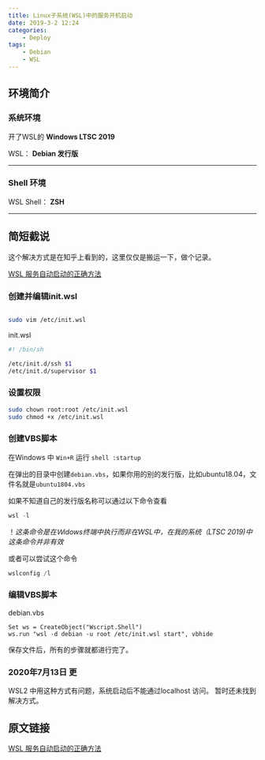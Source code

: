 ```yaml
---
title: Linux子系统(WSL)中的服务开机启动
date: 2019-3-2 12:24
categories:
	- Deploy
tags:
	- Debian
	- WSL
---
```


## 环境简介

### 系统环境

开了WSL的 **Windows LTSC 2019**

WSL： **Debian 发行版**

---

### Shell 环境

WSL Shell： **ZSH**

---

## 简短截说

这个解决方式是在知乎上看到的，这里仅仅是搬运一下，做个记录。

[WSL 服务自动启动的正确方法](https://zhuanlan.zhihu.com/p/47733615)

### 创建并编辑init.wsl

```bash

sudo vim /etc/init.wsl

```

init.wsl

```bash
#! /bin/sh

/etc/init.d/ssh $1
/etc/init.d/supervisor $1
```

### 设置权限

```bash
sudo chown root:root /etc/init.wsl
sudo chmod +x /etc/init.wsl
```

### 创建VBS脚本

在Windows 中 `Win+R` 运行 `shell :startup`

在弹出的目录中创建`debian.vbs`，如果你用的别的发行版，比如ubuntu18.04，文件名就是`ubuntu1804.vbs`

如果不知道自己的发行版名称可以通过以下命令查看

```powershell
wsl -l
```

！*这条命令是在Ｗidows终端中执行而非在WSL中，在我的系统（LTSC 2019)中这条命令并非有效*

或者可以尝试这个命令

```powershell
wslconfig /l
```

### 编辑VBS脚本

debian.vbs

```vbscript
Set ws = CreateObject("Wscript.Shell")
ws.run "wsl -d debian -u root /etc/init.wsl start", vbhide
```

保存文件后，所有的步骤就都进行完了。

### 2020年7月13日 更

WSL2 中用这种方式有问题，系统启动后不能通过localhost 访问。
暂时还未找到解决方式。

## 原文链接

[WSL 服务自动启动的正确方法](https://zhuanlan.zhihu.com/p/47733615)
